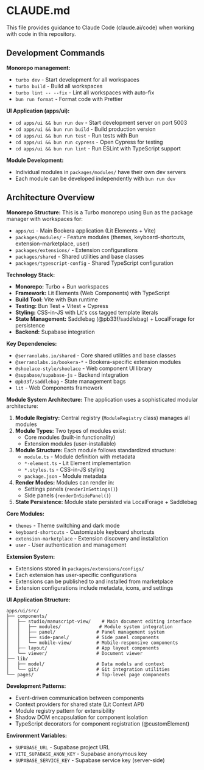 # CLAUDE.md

This file provides guidance to Claude Code (claude.ai/code) when working with code in this repository.

## Development Commands

**Monorepo management:**

- `turbo dev` - Start development for all workspaces
- `turbo build` - Build all workspaces
- `turbo lint -- --fix` - Lint all workspaces with auto-fix
- `bun run format` - Format code with Prettier

**UI Application (apps/ui):**

- `cd apps/ui && bun run dev` - Start development server on port 5003
- `cd apps/ui && bun run build` - Build production version
- `cd apps/ui && bun run test` - Run tests with Bun
- `cd apps/ui && bun run cypress` - Open Cypress for testing
- `cd apps/ui && bun run lint` - Run ESLint with TypeScript support

**Module Development:**

- Individual modules in `packages/modules/` have their own dev servers
- Each module can be developed independently with `bun run dev`

## Architecture Overview

**Monorepo Structure:**
This is a Turbo monorepo using Bun as the package manager with workspaces for:

- `apps/ui` - Main Bookera application (Lit Elements + Vite)
- `packages/modules/` - Feature modules (themes, keyboard-shortcuts, extension-marketplace, user)
- `packages/extensions/` - Extension configurations
- `packages/shared` - Shared utilities and base classes
- `packages/typescript-config` - Shared TypeScript configuration

**Technology Stack:**

- **Monorepo:** Turbo + Bun workspaces
- **Framework:** Lit Elements (Web Components) with TypeScript
- **Build Tool:** Vite with Bun runtime
- **Testing:** Bun Test + Vitest + Cypress
- **Styling:** CSS-in-JS with Lit's css tagged template literals
- **State Management:** Saddlebag (@pb33f/saddlebag) + LocalForage for persistence
- **Backend:** Supabase integration

**Key Dependencies:**

- `@serranolabs.io/shared` - Core shared utilities and base classes
- `@serranolabs.io/bookera-*` - Bookera-specific extension modules
- `@shoelace-style/shoelace` - Web component UI library
- `@supabase/supabase-js` - Backend integration
- `@pb33f/saddlebag` - State management bags
- `lit` - Web Components framework

**Module System Architecture:**
The application uses a sophisticated modular architecture:

1. **Module Registry:** Central registry (`ModuleRegistry` class) manages all modules
2. **Module Types:** Two types of modules exist:
   - Core modules (built-in functionality)
   - Extension modules (user-installable)
3. **Module Structure:** Each module follows standardized structure:
   - `module.ts` - Module definition with metadata
   - `*-element.ts` - Lit Element implementation
   - `*.styles.ts` - CSS-in-JS styling
   - `package.json` - Module metadata
4. **Render Modes:** Modules can render in:
   - Settings panels (`renderInSettings()`)
   - Side panels (`renderInSidePanel()`)
5. **State Persistence:** Module state persisted via LocalForage + Saddlebag

**Core Modules:**

- `themes` - Theme switching and dark mode
- `keyboard-shortcuts` - Customizable keyboard shortcuts
- `extension-marketplace` - Extension discovery and installation
- `user` - User authentication and management

**Extension System:**

- Extensions stored in `packages/extensions/configs/`
- Each extension has user-specific configurations
- Extensions can be published to and installed from marketplace
- Extension configurations include metadata, icons, and settings

**UI Application Structure:**

```
apps/ui/src/
├── components/
│   ├── studio/manuscript-view/    # Main document editing interface
│   │   ├── modules/              # Module system integration
│   │   ├── panel/               # Panel management system
│   │   ├── side-panel/          # Side panel components
│   │   └── mobile-view/         # Mobile-responsive components
│   ├── layout/                  # App layout components
│   └── viewer/                  # Document viewer
├── lib/
│   ├── model/                   # Data models and context
│   └── git/                     # Git integration utilities
└── pages/                       # Top-level page components
```

**Development Patterns:**

- Event-driven communication between components
- Context providers for shared state (Lit Context API)
- Module registry pattern for extensibility
- Shadow DOM encapsulation for component isolation
- TypeScript decorators for component registration (@customElement)

**Environment Variables:**

- `SUPABASE_URL` - Supabase project URL
- `VITE_SUPABASE_ANON_KEY` - Supabase anonymous key
- `SUPABASE_SERVICE_KEY` - Supabase service key (server-side)
